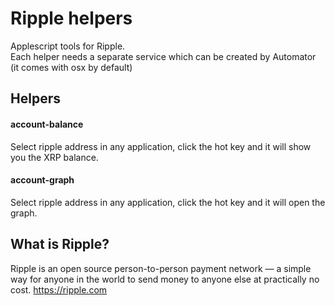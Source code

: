 Ripple helpers
=============

Applescript tools for Ripple.  
Each helper needs a separate service which can be created by Automator (it comes with osx by default)

## Helpers
#### account-balance
Select ripple address in any application, click the hot key and it will show you the XRP balance.

#### account-graph
Select ripple address in any application, click the hot key and it will open the graph.

## What is Ripple?

Ripple is an open source person-to-person payment network — a simple way for anyone in the world to send money to anyone else at practically no cost. https://ripple.com

